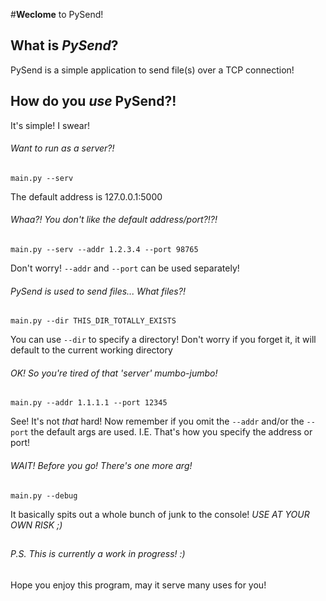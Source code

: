 #**Weclome** to PySend!

## What is *PySend*?
PySend is a simple application to send file(s) over a TCP connection!

## How do you *use* PySend?!
It's simple! I swear!

###### Want to run as a server?!
```main.py --serv```

The default address is 127.0.0.1:5000

###### Whaa?! You don't like the default address/port?!?!
```main.py --serv --addr 1.2.3.4 --port 98765```

Don't worry! ```--addr``` and ```--port``` can be used separately!
###### PySend is used to send files... What files?!
```main.py --dir THIS_DIR_TOTALLY_EXISTS```

You can use ```--dir``` to specify a directory! 
Don't worry if you forget it, it will default to the current working directory
###### OK! So you're tired of that *'server'* mumbo-jumbo!
```main.py --addr 1.1.1.1 --port 12345```

See! It's not *that* hard! Now remember if you omit the ```--addr``` 
and/or the ```--port``` the default args are used. 
I.E. That's how you specify the address or port!
###### *WAIT!* Before you go! There's one more arg!
```main.py --debug```

It basically spits out a whole bunch of junk to the console! *USE AT YOUR OWN RISK ;)*

##
###### P.S. This is currently a work in progress! :)
Hope you enjoy this program, may it serve many uses for you!
